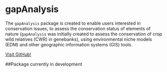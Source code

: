 gapAnalysis
===========

The `gapAnalysis` package is created to enable users interested in conservation issues, to assess the conservation status of elements of nature (`gapAnalysis` was initially created to assess the conservation of crop wild relatives (CWR) in genebanks), using environmental niche models (EDM) and other geographic information systems (GIS) tools.

[Visit GitHub!](www.github.com)

##Package currently in development 
